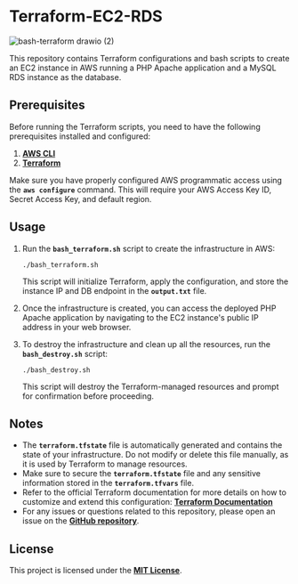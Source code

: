 # **Terraform-EC2-RDS**

![bash-terraform drawio (2)](https://github.com/Ab-Rehman99/Terraform-EC2-RDS/assets/85974328/f27e72ba-40a5-4fef-b8d7-049f16128e41)

This repository contains  Terraform configurations and bash scripts to create an EC2 instance in AWS running a PHP Apache application and a MySQL RDS instance as the database.

## **Prerequisites**


Before running the Terraform scripts, you need to have the following prerequisites installed and configured:

1. **[AWS CLI](https://docs.aws.amazon.com/cli/latest/userguide/getting-started-install.html)**
2. **[Terraform](https://developer.hashicorp.com/terraform/tutorials/aws-get-started/install-cli)**

Make sure you have properly configured AWS programmatic access using the **`aws configure`** command. This will require your AWS Access Key ID, Secret Access Key, and default region.

## **Usage**

1. Run the **`bash_terraform.sh`** script to create the infrastructure in AWS:
    
    ```
    ./bash_terraform.sh
    
    ```
    
    This script will initialize Terraform, apply the configuration, and store the instance IP and DB endpoint in the **`output.txt`** file.
    
2. Once the infrastructure is created, you can access the deployed PHP Apache application by navigating to the EC2 instance's public IP address in your web browser.
3. To destroy the infrastructure and clean up all the resources, run the **`bash_destroy.sh`** script:
    
    ```
    ./bash_destroy.sh
    
    ```
    
    This script will destroy the Terraform-managed resources and prompt for confirmation before proceeding.
    

## **Notes**

- The **`terraform.tfstate`** file is automatically generated and contains the state of your infrastructure. Do not modify or delete this file manually, as it is used by Terraform to manage resources.
- Make sure to secure the **`terraform.tfstate`** file and any sensitive information stored in the **`terraform.tfvars`** file.
- Refer to the official Terraform documentation for more details on how to customize and extend this configuration: **[Terraform Documentation](https://www.terraform.io/docs/index.html)**
- For any issues or questions related to this repository, please open an issue on the **[GitHub repository](https://github.com/your-username/terraform-ec2-rds/issues)**.

## **License**

This project is licensed under the **[MIT License](https://chat.openai.com/LICENSE)**.

